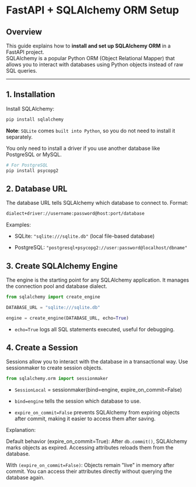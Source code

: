 # FastAPI + SQLAlchemy ORM Setup

## Overview
This guide explains how to **install and set up SQLAlchemy ORM** in a FastAPI project.  
SQLAlchemy is a popular Python ORM (Object Relational Mapper) that allows you to interact with databases using Python objects instead of raw SQL queries.

---

## 1. Installation

Install SQLAlchemy:

```bash
pip install sqlalchemy
```
**Note**: ```SQLite``` comes ```built into Python```, so you do not need to install it separately.

You only need to install a driver if you use another database like PostgreSQL or MySQL.

```bash
# For PostgreSQL
pip install psycopg2
```
## 2. Database URL
The database URL tells SQLAlchemy which database to connect to. Format:

```bash
dialect+driver://username:password@host:port/database
```
Examples:

* SQLite: ```"sqlite:///sqlite.db"``` (local file-based database)

* PostgreSQL: ```"postgresql+psycopg2://user:password@localhost/dbname"```

## 3. Create SQLAlchemy Engine
The engine is the starting point for any SQLAlchemy application. It manages the connection pool and database dialect.

```python
from sqlalchemy import create_engine

DATABASE_URL = "sqlite:///sqlite.db"

engine = create_engine(DATABASE_URL, echo=True)
```
* ```echo=True``` logs all SQL statements executed, useful for debugging.

## 4. Create a Session
Sessions allow you to interact with the database in a transactional way. Use sessionmaker to create session objects.

```python
from sqlalchemy.orm import sessionmaker
```
* ```SessionLocal``` = sessionmaker(bind=engine, expire_on_commit=False)
* ```bind=engine``` tells the session which database to use.

* ```expire_on_commit=False``` prevents SQLAlchemy from expiring objects after commit, making it easier to access them after saving.

Explanation:

Default behavior (expire_on_commit=True): After ```db.commit()```, SQLAlchemy marks objects as expired. Accessing attributes reloads them from the database.

With ```(expire_on_commit=False)```: Objects remain "live" in memory after commit. You can access their attributes directly without querying the database again.